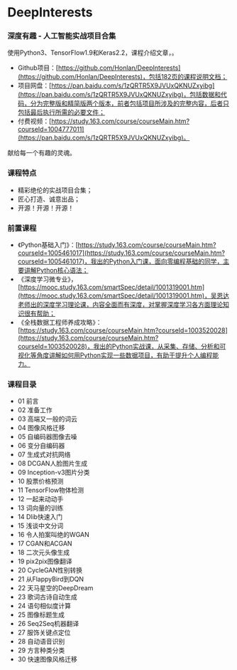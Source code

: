 # DeepInterests

### 深度有趣 - 人工智能实战项目合集

使用Python3、TensorFlow1.9和Keras2.2，课程介绍文章，[]()。

- Github项目：[https://github.com/Honlan/DeepInterests](https://github.com/Honlan/DeepInterests)，包括182页的课程说明文档；
- 项目网盘：[https://pan.baidu.com/s/1zQRTR5X9JVUxQKNUZxyibg](https://pan.baidu.com/s/1zQRTR5X9JVUxQKNUZxyibg)，包括数据和代码，分为完整版和精简版两个版本，前者包括项目所涉及的完整内容，后者只包括最后执行所需的必要文件；
- 付费视频：[https://study.163.com/course/courseMain.htm?courseId=1004777011](https://pan.baidu.com/s/1zQRTR5X9JVUxQKNUZxyibg)。

献给每一个有趣的灵魂。

### 课程特点

- 精彩绝伦的实战项目合集；
- 匠心打造、诚意出品；
- 开源！开源！开源！

### 前置课程

- 《Python基础入门》：[https://study.163.com/course/courseMain.htm?courseId=1005461017](https://study.163.com/course/courseMain.htm?courseId=1005461017)，我出的Python入门课，面向零编程基础的同学，主要讲解Python核心语法；
- 《深度学习微专业》，[https://mooc.study.163.com/smartSpec/detail/1001319001.htm](https://mooc.study.163.com/smartSpec/detail/1001319001.htm)，吴恩达老师出的深度学习理论课，内容全面而有深度，对掌握深度学习各方面理论知识很有帮助；
- 《全栈数据工程师养成攻略》：[https://study.163.com/course/courseMain.htm?courseId=1003520028](https://study.163.com/course/courseMain.htm?courseId=1003520028)，我出的Python实战课，从采集、存储、分析和可视化等角度讲解如何用Python实现一些数据项目，有助于提升个人编程能力。

### 课程目录

- 01 前言
- 02 准备工作
- 03 高端又一般的词云
- 04 图像风格迁移
- 05 自编码器图像去噪
- 06 变分自编码器
- 07 生成式对抗网络
- 08 DCGAN人脸图片生成
- 09 Inception-v3图片分类
- 10 股票价格预测
- 11 TensorFlow物体检测
- 12 一起来动动手
- 13 词向量的训练
- 14 Dlib快速入门
- 15 浅谈中文分词
- 16 令人拍案叫绝的WGAN
- 17 CGAN和ACGAN
- 18 二次元头像生成
- 19 pix2pix图像翻译
- 20 CycleGAN性别转换
- 21 从FlappyBird到DQN
- 22 天马星空的DeepDream
- 23 歌词古诗自动生成
- 24 语句相似度计算
- 25 图像标题生成
- 26 Seq2Seq机器翻译
- 27 服饰关键点定位
- 28 自动语音识别
- 29 方言种类分类
- 30 快速图像风格迁移
